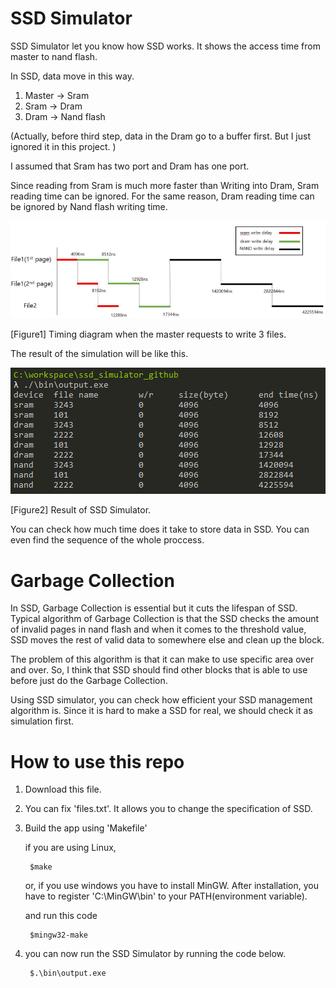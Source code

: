 # SSD Simulator

SSD Simulator let you know how SSD works. It shows the access time from master to nand flash.

In SSD, data move in this way.

1. Master -> Sram
2. Sram -> Dram
3. Dram -> Nand flash

(Actually, before third step, data in the Dram go to a buffer first. But I just ignored it in this project. )

I assumed that Sram has two port and Dram has one port.

Since reading from Sram is much more faster than Writing into Dram, Sram reading time can be ignored. For the same reason, Dram reading time can be ignored by Nand flash writing time.

<img src="./images/nandtiming.png"/>

[Figure1] Timing diagram when the master requests to write 3 files.

The result of the simulation will be like this.

<img src="./images/screenshot.png">

[Figure2] Result of SSD Simulator.


You can check how much time does it take to store data in SSD. You can even find the sequence of the whole proccess.

# Garbage Collection

 In SSD, Garbage Collection is essential but it cuts the lifespan of SSD. Typical algorithm of Garbage Collection is that the SSD checks the amount of invalid pages in nand flash and when it comes to the threshold value, SSD moves the rest of valid data to somewhere else and clean up the block.

 The problem of this algorithm is that it can make to use specific area over and over. So, I think that SSD should find other blocks that is able to use before just do the Garbage Collection.  

Using SSD simulator, you can check how efficient your SSD management algorithm is. Since it is hard to make a SSD for real, we should check it as simulation first.

# How to use this repo

1. Download this file.
2. You can fix 'files.txt'. It allows you to change the specification of SSD.
3. Build the app using 'Makefile'
  
   if you are using Linux,

        $make

    or, if you use windows you have to install MinGW. After installation, you have to register 'C:\MinGW\bin\' to your PATH(environment variable).
    
    and run this code 

        $mingw32-make

4. you can now run the SSD Simulator by running the code below.

        $.\bin\output.exe
        
